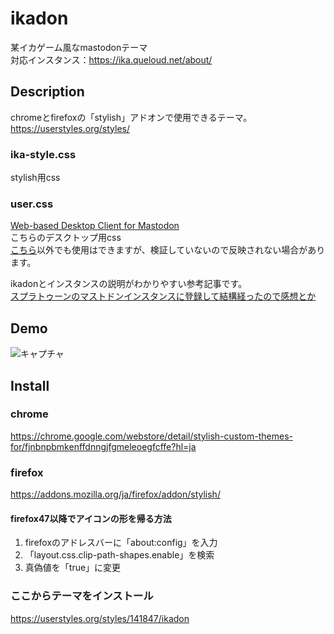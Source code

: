 # ikadon

某イカゲーム風なmastodonテーマ  
対応インスタンス：https://ika.queloud.net/about/

## Description
chromeとfirefoxの「stylish」アドオンで使用できるテーマ。  
https://userstyles.org/styles/

### ika-style.css
stylish用css  

### user.css
[Web-based Desktop Client for Mastodon](https://github.com/rhysd/Mstdn)  
こちらのデスクトップ用css  
[こちら](https://ika.queloud.net/about/)以外でも使用はできますが、検証していないので反映されない場合があります。

ikadonとインスタンスの説明がわかりやすい参考記事です。  
[スプラトゥーンのマストドンインスタンスに登録して結構経ったので感想とか](https://mochi-pounding.com/video-game/splatoon/mastodon-of-splatoon "スプラトゥーンのマストドンインスタンスに登録して結構経ったので感想とか")

## Demo
<img src="https://raw.githubusercontent.com/sepisepisepi/ikadon/master/img/ikadon_demo.jpg" alt="キャプチャ">

## Install
### chrome
https://chrome.google.com/webstore/detail/stylish-custom-themes-for/fjnbnpbmkenffdnngjfgmeleoegfcffe?hl=ja

### firefox
https://addons.mozilla.org/ja/firefox/addon/stylish/

#### firefox47以降でアイコンの形を帰る方法
1. firefoxのアドレスバーに「about:config」を入力
2. 「layout.css.clip-path-shapes.enable」を検索
3. 真偽値を「true」に変更

### ここからテーマをインストール
https://userstyles.org/styles/141847/ikadon
